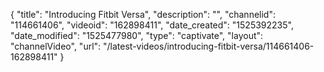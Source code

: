 {
    "title": "Introducing Fitbit Versa",
    "description": "",
    "channelid": "114661406",
    "videoid": "162898411",
    "date_created": "1525392235",
    "date_modified": "1525477980",
    "type": "captivate",
    "layout": "channelVideo",
    "url": "\/latest-videos\/introducing-fitbit-versa\/114661406-162898411"
}